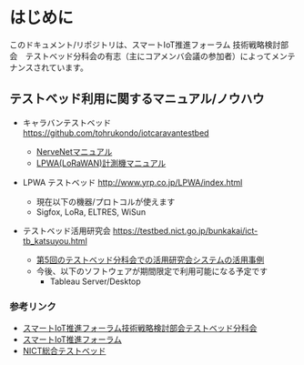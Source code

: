 
# はじめに
このドキュメント/リポジトリは、スマートIoT推進フォーラム 技術戦略検討部会　テストベッド分科会の有志（主にコアメンバ会議の参加者）によってメンテナンスされています。


## テストベッド利用に関するマニュアル/ノウハウ

- キャラバンテストベッド  https://github.com/tohrukondo/iotcaravantestbed
  - [NerveNetマニュアル](https://github.com/tohrukondo/iotcaravantestbed/blob/master/nervetrial.md)
  - [LPWA(LoRaWAN)計測機マニュアル](https://github.com/tohrukondo/iotcaravantestbed/blob/master/loratrial.md)
  
- LPWA テストベッド http://www.yrp.co.jp/LPWA/index.html
  - 現在以下の機器/プロトコルが使えます
  - Sigfox, LoRa, ELTRES, WiSun

- テストベッド活用研究会 https://testbed.nict.go.jp/bunkakai/ict-tb_katsuyou.html
  - [第5回のテストベッド分科会での活用研究会システムの活用事例](https://testbed.nict.go.jp/bunkakai/pdf/bunkakai-05-04.pdf)
  - 今後、以下のソフトウェアが期間限定で利用可能になる予定です
    - Tableau Server/Desktop

### 参考リンク
- [スマートIoT推進フォーラム技術戦略検討部会テストベッド分科会](https://testbed.nict.go.jp/bunkakai/index.html)
- [スマートIoT推進フォーラム](https://smartiot-forum.jp/)
- [NICT総合テストベッド](https://testbed.nict.go.jp/)
